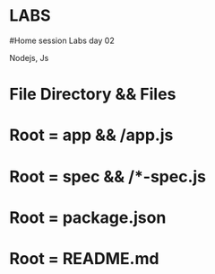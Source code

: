 LABS
==========
#Home session Labs day 02

Nodejs, Js

File Directory && Files
====================== 
Root = app && /app.js 
=====================
Root = spec && /*-spec.js
================================
Root = package.json
=================
Root = README.md
===============

